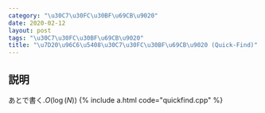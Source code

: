 ```yaml
---
category: "\u30C7\u30FC\u30BF\u69CB\u9020"
date: 2020-02-12
layout: post
tags: "\u30C7\u30FC\u30BF\u69CB\u9020"
title: "\u7D20\u96C6\u5408\u30C7\u30FC\u30BF\u69CB\u9020 (Quick-Find)"
---
```


## 説明
あとで書く.$O(\log (N))$
{% include a.html code="quickfind.cpp" %}